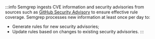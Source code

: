 :::info
Semgrep ingests CVE information and security advisories from sources such as [GitHub Security Advisory](https://github.com/advisories) to ensure effective rule coverage. Semgrep processes new information at least once per day to:

* Generate rules for new security advisories;
* Update rules based on changes to existing security advisories.
:::